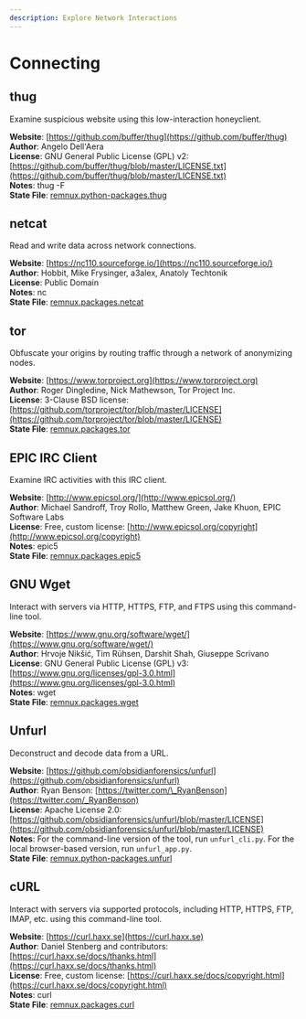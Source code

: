 ```yaml
---
description: Explore Network Interactions
---
```


# Connecting

## thug

Examine suspicious website using this low-interaction honeyclient.

**Website**: [https://github.com/buffer/thug](https://github.com/buffer/thug)  
**Author**: Angelo Dell'Aera  
**License**: GNU General Public License \(GPL\) v2: [https://github.com/buffer/thug/blob/master/LICENSE.txt](https://github.com/buffer/thug/blob/master/LICENSE.txt)  
**Notes**: thug -F  
**State File**: [remnux.python-packages.thug](https://github.com/REMnux/salt-states/blob/master/./remnux/python-packages/thug.sls)

## netcat

Read and write data across network connections.

**Website**: [https://nc110.sourceforge.io/](https://nc110.sourceforge.io/)  
**Author**: Hobbit, Mike Frysinger, a3alex, Anatoly Techtonik  
**License**: Public Domain  
**Notes**: nc  
**State File**: [remnux.packages.netcat](https://github.com/REMnux/salt-states/blob/master/./remnux/packages/netcat.sls)

## tor

Obfuscate your origins by routing traffic through a network of anonymizing nodes.

**Website**: [https://www.torproject.org](https://www.torproject.org)  
**Author**: Roger Dingledine, Nick Mathewson, Tor Project Inc.  
**License**: 3-Clause BSD license: [https://github.com/torproject/tor/blob/master/LICENSE](https://github.com/torproject/tor/blob/master/LICENSE)  
**State File**: [remnux.packages.tor](https://github.com/REMnux/salt-states/blob/master/./remnux/packages/tor.sls)

## EPIC IRC Client

Examine IRC activities with this IRC client.

**Website**: [http://www.epicsol.org/](http://www.epicsol.org/)  
**Author**: Michael Sandroff, Troy Rollo, Matthew Green, Jake Khuon, EPIC Software Labs  
**License**: Free, custom license: [http://www.epicsol.org/copyright](http://www.epicsol.org/copyright)  
**Notes**: epic5  
**State File**: [remnux.packages.epic5](https://github.com/REMnux/salt-states/blob/master/./remnux/packages/epic5.sls)

## GNU Wget

Interact with servers via HTTP, HTTPS, FTP, and FTPS using this command-line tool.

**Website**: [https://www.gnu.org/software/wget/](https://www.gnu.org/software/wget/)  
**Author**: Hrvoje Nikšić, Tim Rühsen, Darshit Shah, Giuseppe Scrivano  
**License**: GNU General Public License \(GPL\) v3: [https://www.gnu.org/licenses/gpl-3.0.html](https://www.gnu.org/licenses/gpl-3.0.html)  
**Notes**: wget  
**State File**: [remnux.packages.wget](https://github.com/REMnux/salt-states/blob/master/./remnux/packages/wget.sls)

## Unfurl

Deconstruct and decode data from a URL.

**Website**: [https://github.com/obsidianforensics/unfurl](https://github.com/obsidianforensics/unfurl)  
**Author**: Ryan Benson: [https://twitter.com/\_RyanBenson](https://twitter.com/_RyanBenson)  
**License**: Apache License 2.0: [https://github.com/obsidianforensics/unfurl/blob/master/LICENSE](https://github.com/obsidianforensics/unfurl/blob/master/LICENSE)  
**Notes**: For the command-line version of the tool, run `unfurl_cli.py`. For the local browser-based version, run `unfurl_app.py`.  
**State File**: [remnux.python-packages.unfurl](https://github.com/REMnux/salt-states/blob/master/remnux/python-packages/unfurl.sls)

## cURL

Interact with servers via supported protocols, including HTTP, HTTPS, FTP, IMAP, etc. using this command-line tool.

**Website**: [https://curl.haxx.se](https://curl.haxx.se)  
**Author**: Daniel Stenberg and contributors: [https://curl.haxx.se/docs/thanks.html](https://curl.haxx.se/docs/thanks.html)  
**License**: Free, custom license: [https://curl.haxx.se/docs/copyright.html](https://curl.haxx.se/docs/copyright.html)  
**Notes**: curl  
**State File**: [remnux.packages.curl](https://github.com/REMnux/salt-states/blob/master/./remnux/packages/curl.sls)

